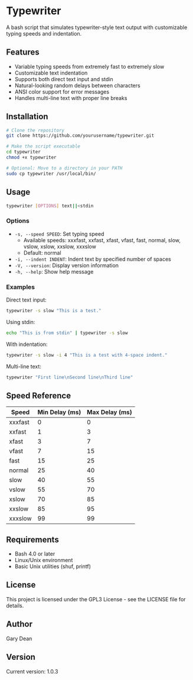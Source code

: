 # Typewriter

A bash script that simulates typewriter-style text output with customizable typing speeds and indentation.

## Features

- Variable typing speeds from extremely fast to extremely slow
- Customizable text indentation
- Supports both direct text input and stdin
- Natural-looking random delays between characters
- ANSI color support for error messages
- Handles multi-line text with proper line breaks

## Installation

```bash
# Clone the repository
git clone https://github.com/yourusername/typewriter.git

# Make the script executable
cd typewriter
chmod +x typewriter

# Optional: Move to a directory in your PATH
sudo cp typewriter /usr/local/bin/
```

## Usage

```bash
typewriter [OPTIONS] text||<stdin
```

### Options

- `-s, --speed SPEED`: Set typing speed
  - Available speeds: xxxfast, xxfast, xfast, vfast, fast, normal, slow, vslow, xslow, xxslow, xxxslow
  - Default: normal
- `-i, --indent INDENT`: Indent text by specified number of spaces
- `-V, --version`: Display version information
- `-h, --help`: Show help message

### Examples

Direct text input:
```bash
typewriter -s slow "This is a test."
```

Using stdin:
```bash
echo "This is from stdin" | typewriter -s slow
```

With indentation:
```bash
typewriter -s slow -i 4 "This is a test with 4-space indent."
```

Multi-line text:
```bash
typewriter "First line\nSecond line\nThird line"
```

## Speed Reference

| Speed    | Min Delay (ms) | Max Delay (ms) |
|----------|---------------|----------------|
| xxxfast  | 0            | 0              |
| xxfast   | 1            | 3              |
| xfast    | 3            | 7              |
| vfast    | 7            | 15             |
| fast     | 15           | 25             |
| normal   | 25           | 40             |
| slow     | 40           | 55             |
| vslow    | 55           | 70             |
| xslow    | 70           | 85             |
| xxslow   | 85           | 95             |
| xxxslow  | 99           | 99             |

## Requirements

- Bash 4.0 or later
- Linux/Unix environment
- Basic Unix utilities (shuf, printf)

## License

This project is licensed under the GPL3 License - see the LICENSE file for details.

## Author

Gary Dean

## Version

Current version: 1.0.3
